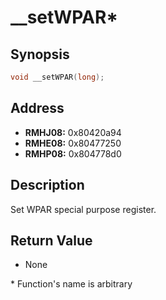 # __setWPAR*



Synopsis
--------
```C++
void __setWPAR(long);
```



Address
-------
 * __RMHJ08:__ 0x80420a94
 * __RMHE08:__ 0x80477250
 * __RMHP08:__ 0x804778d0



Description
-----------
Set WPAR special purpose register.



Return Value
------------
 * None



\* Function's name is arbitrary
